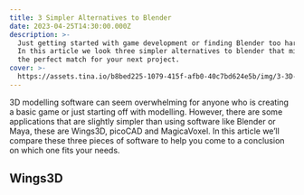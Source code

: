 ```yaml
---
title: 3 Simpler Alternatives to Blender
date: 2023-04-25T14:30:00.000Z
description: >-
  Just getting started with game development or finding Blender too hard to use?
  In this article we look three simpler alternatives to blender that might be
  the perfect match for your next project.
cover: >-
  https://assets.tina.io/b8bed225-1079-415f-afb0-40c7bd624e5b/img/3-3D-tools.webp
---
```


3D modelling software can seem overwhelming for anyone who is creating a basic game or just starting off with modelling. However, there are some applications that are slightly simpler than using software like Blender or Maya, these are Wings3D, picoCAD and MagicaVoxel. In this article we’ll compare these three pieces of software to help you come to a conclusion on which one fits your needs.

## Wings3D

